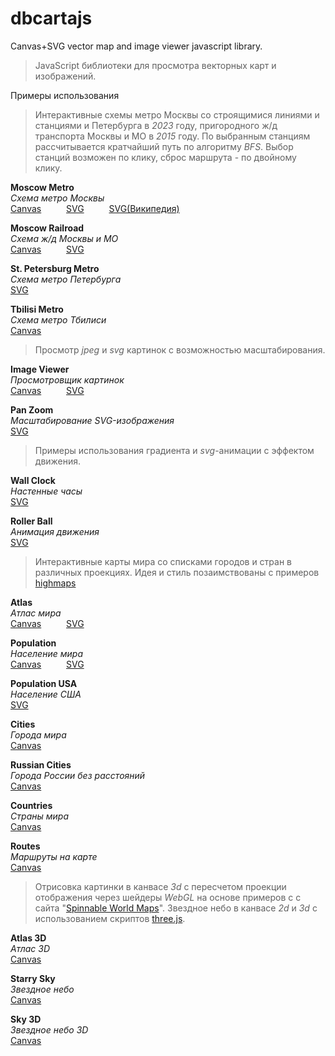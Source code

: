 # dbcartajs
Canvas+SVG vector map and image viewer javascript library.
> JavaScript библиотеки для просмотра векторных карт и изображений.

Примеры использования

> Интерактивные схемы метро Москвы со строящимися линиями и станциями и Петербурга в <i>2023</i> году, 
пригородного ж/д транспорта Москвы и МО в <i>2015</i> году.
По выбранным станциям рассчитывается кратчайший путь по алгоритму <i>BFS</i>.
Выбор станций возможен по клику, сброс маршрута - по двойному клику.

**Moscow Metro**  
*Схема метро Москвы*  
[Canvas](https://egaxegax.github.io/dbcartajs/mosmetro.html) &emsp; &emsp; 
[SVG](https://egaxegax.github.io/dbcartajs/svg/mosmetro.html) &emsp; &emsp; 
[SVG(Википедия)](https://egaxegax.github.io/dbcartajs/svg/mosmetro2.html)

**Moscow Railroad**  
*Схема ж/д Москвы и МО*  
[Canvas](https://egaxegax.github.io/dbcartajs/mosrails.html) &emsp; &emsp; 
[SVG](https://egaxegax.github.io/dbcartajs/svg/mosrails.html)

**St. Petersburg Metro**  
*Схема метро Петербурга*  
[SVG](https://egaxegax.github.io/dbcartajs/svg/metrospb.html) &emsp; &emsp;

**Tbilisi Metro**  
*Схема метро Тбилиси*  
[Canvas](https://egaxegax.github.io/dbcartajs/metro-tbilisi.html)

> Просмотр *jpeg* и *svg* картинок с возможностью масштабирования.

**Image Viewer**  
*Просмотровщик картинок*  
[Canvas](https://egaxegax.github.io/dbcartajs/imgviewer.html) &emsp; &emsp; 
[SVG](https://egaxegax.github.io/dbcartajs/svg/imgviewer.html)  

**Pan Zoom**  
*Масштабирование SVG-изображения*  
[SVG](https://egaxegax.github.io/dbcartajs/svg/panzoom.html) &emsp; &emsp; 

> Примеры использования градиента и *svg*-анимации с эффектом движения.

**Wall Clock**  
*Настенные часы*  
[SVG](https://egaxegax.github.io/dbcartajs/svg/clock.html) &emsp; &emsp;

**Roller Ball**  
*Анимация движения*  
[SVG](https://egaxegax.github.io/dbcartajs/svg/rollerball.html) &emsp; &emsp;  

> Интерактивные карты мира со списками городов и стран в различных проекциях. 
Идея и стиль позаимствованы с примеров <a href="http://www.highcharts.com/maps/demo">highmaps</a> 

**Atlas**  
*Атлас мира*  
[Canvas](https://egaxegax.github.io/dbcartajs/atlas.html) &emsp; &emsp; 
[SVG](https://egaxegax.github.io/dbcartajs/svg/atlas.html)

**Population**  
*Население мира*  
[Canvas](https://egaxegax.github.io/dbcartajs/usemap.html) &emsp; &emsp; 
[SVG](https://egaxegax.github.io/dbcartajs/svg/usemap.html)

**Population USA**  
*Население США*  
[SVG](https://egaxegax.github.io/dbcartajs/svg/us.html) &emsp; &emsp; 

**Cities**  
*Города мира*  
[Canvas](https://egaxegax.github.io/dbcartajs/cities.html)

**Russian Cities**  
*Города России без расстояний*  
[Canvas](https://egaxegax.github.io/dbcartajs/russ.html)

**Countries**  
*Страны мира*  
 [Canvas](https://egaxegax.github.io/dbcartajs/countries.html)

**Routes**  
*Маршруты на карте*  
[Canvas](https://egaxegax.github.io/dbcartajs/merc.html)

> Отрисовка картинки в канвасе <i>3d</i> с пересчетом проекции отображения через шейдеры <i>WebGL</i> на основе примеров с с сайта "<a href="http://vcg.isti.cnr.it/~tarini/spinnableworldmaps/">Spinnable World Maps</a>". 
> Звездное небо в канвасе <i>2d</i> и <i>3d</i> с использованием скриптов <a href="https://github.com/mrdoob/three.js">three.js</a>.

**Atlas 3D**  
*Атлас 3D*  
[Canvas](https://egaxegax.github.io/dbcartajs/map3d.html)

**Starry Sky**  
*Звездное небо*  
[Canvas](https://egaxegax.github.io/dbcartajs/starry.html)

**Sky 3D**  
*Звездное небо 3D*  
[Canvas](https://egaxegax.github.io/dbcartajs/sky3d.html)
